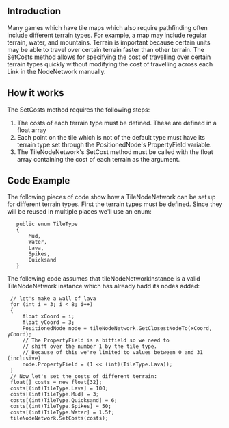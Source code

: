 ## Introduction

Many games which have tile maps which also require pathfinding often include different terrain types. For example, a map may include regular terrain, water, and mountains. Terrain is important because certain units may be able to travel over certain terrain faster than other terrain. The SetCosts method allows for specifying the cost of travelling over certain terrain types quickly without modifying the cost of travelling across each Link in the NodeNetwork manually.

## How it works

The SetCosts method requires the following steps:

1.  The costs of each terrain type must be defined. These are defined in a float array
2.  Each point on the tile which is not of the default type must have its terrain type set through the PositionedNode's PropertyField variable.
3.  The TileNodeNetwork's SetCost method must be called with the float array containing the cost of each terrain as the argument.

## Code Example

The following pieces of code show how a TileNodeNetwork can be set up for different terrain types. First the terrain types must be defined. Since they will be reused in multiple places we'll use an enum:

       public enum TileType
       {
           Mud,
           Water,
           Lava,
           Spikes,
           Quicksand
       }

The following code assumes that tileNodeNetworkInstance is a valid TileNodeNetwork instance which has already hadd its nodes added:

     // let's make a wall of lava
     for (int i = 3; i < 8; i++)
     {
         float xCoord = i;
         float yCoord = 3;
         PositionedNode node = tileNodeNetwork.GetClosestNodeTo(xCoord, yCoord);
         // The PropertyField is a bitfield so we need to
         // shift over the number 1 by the tile type.
         // Because of this we're limited to values between 0 and 31 (inclusive)
         node.PropertyField = (1 << (int)(TileType.Lava));
     }
     // Now let's set the costs of different terrain:
     float[] costs = new float[32];
     costs[(int)TileType.Lava] = 100;
     costs[(int)TileType.Mud] = 3;
     costs[(int)TileType.Quicksand] = 6;
     costs[(int)TileType.Spikes] = 50;
     costs[(int)TileType.Water] = 1.5f;
     tileNodeNetwork.SetCosts(costs);
